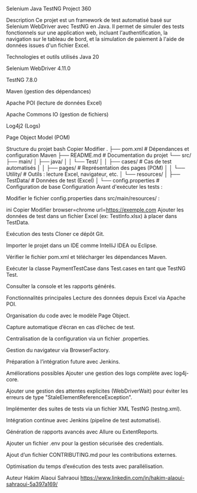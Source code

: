 
Selenium Java TestNG Project 360

Description
Ce projet est un framework de test automatisé basé sur Selenium WebDriver avec TestNG en Java.
Il permet de simuler des tests fonctionnels sur une application web, incluant l'authentification, la navigation sur le tableau de bord, et la simulation de paiement à l'aide de données issues d'un fichier Excel.

Technologies et outils utilisés
Java 20

Selenium WebDriver 4.11.0

TestNG 7.8.0

Maven (gestion des dépendances)

Apache POI (lecture de données Excel)

Apache Commons IO (gestion de fichiers)

Log4j2 (Logs)

Page Object Model (POM)

Structure du projet
bash
Copier
Modifier
.
├── pom.xml                      # Dépendances et configuration Maven
├── README.md                    # Documentation du projet
└── src/
    ├── main/
    │   ├── java/
    │   │   └── Test/
    │   │       ├── cases/       # Cas de test automatisés
    │   │       ├── pages/       # Représentation des pages (POM)
    │   │       └── Utility/     # Outils : lecture Excel, navigateur, etc.
    │   └── resources/
    │       ├── TestData/        # Données de test (Excel)
    │       └── config.properties # Configuration de base
Configuration
Avant d'exécuter les tests :

Modifier le fichier config.properties dans src/main/resources/ :

ini
Copier
Modifier
browser=chrome
url=https://exemple.com
Ajouter les données de test dans un fichier Excel (ex: TestInfo.xlsx) à placer dans TestData.

Exécution des tests
Cloner ce dépôt Git.

Importer le projet dans un IDE comme IntelliJ IDEA ou Eclipse.

Vérifier le fichier pom.xml et télécharger les dépendances Maven.

Exécuter la classe PaymentTestCase dans Test.cases en tant que TestNG Test.

Consulter la console et les rapports générés.

Fonctionnalités principales
Lecture des données depuis Excel via Apache POI.

Organisation du code avec le modèle Page Object.

Capture automatique d’écran en cas d’échec de test.

Centralisation de la configuration via un fichier .properties.

Gestion du navigateur via BrowserFactory.

Préparation à l’intégration future avec Jenkins.

Améliorations possibles
Ajouter une gestion des logs complète avec log4j-core.

Ajouter une gestion des attentes explicites (WebDriverWait) pour éviter les erreurs de type "StaleElementReferenceException".

Implémenter des suites de tests via un fichier XML TestNG (testng.xml).

Intégration continue avec Jenkins (pipeline de test automatisé).

Génération de rapports avancés avec Allure ou ExtentReports.

Ajouter un fichier .env pour la gestion sécurisée des credentials.

Ajout d’un fichier CONTRIBUTING.md pour les contributions externes.

Optimisation du temps d’exécution des tests avec parallélisation.

Auteur
Hakim Alaoui Sahraoui
https://www.linkedin.com/in/hakim-alaoui-sahraoui-5a397a169/
